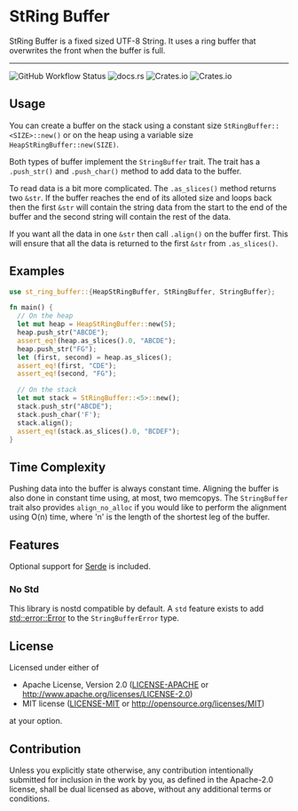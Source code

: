 # StRing Buffer

StRing Buffer is a fixed sized UTF-8 String. It uses a ring buffer that overwrites
the front when the buffer is full.

---
![GitHub Workflow Status](https://img.shields.io/github/workflow/status/Teh-Bobo/StRingBuffer/Rust)
![docs.rs](https://img.shields.io/docsrs/st_ring_buffer)
![Crates.io](https://img.shields.io/crates/l/st_ring_buffer)
![Crates.io](https://img.shields.io/crates/v/st_ring_buffer)

## Usage

You can create a buffer on the stack using a constant size ```StRingBuffer::<SIZE>::new()``` or
on the heap using a variable size ```HeapStRingBuffer::new(SIZE)```.

Both types of buffer implement the ```StringBuffer``` trait. The trait has a ```.push_str()``` and ```.push_char()``` method to add data to the buffer.

To read data is a bit more complicated. The ```.as_slices()``` method returns two ```&str```. If the 
buffer reaches the end of its alloted size and loops back then the first ```&str``` will contain the string
data from the start to the end of the buffer and the second string will contain the rest of the data.

If you want all the data in one ```&str``` then call ```.align()``` on the buffer first. This will ensure that all the
data is returned to the first ```&str``` from ```.as_slices()```.

## Examples
```rust
use st_ring_buffer::{HeapStRingBuffer, StRingBuffer, StringBuffer};

fn main() {
  // On the heap
  let mut heap = HeapStRingBuffer::new(5);
  heap.push_str("ABCDE");
  assert_eq!(heap.as_slices().0, "ABCDE");
  heap.push_str("FG");
  let (first, second) = heap.as_slices();
  assert_eq!(first, "CDE");
  assert_eq!(second, "FG");

  // On the stack
  let mut stack = StRingBuffer::<5>::new();
  stack.push_str("ABCDE");
  stack.push_char('F');
  stack.align();
  assert_eq!(stack.as_slices().0, "BCDEF");
}
```

## Time Complexity
Pushing data into the buffer is always constant time. Aligning the buffer is also done in constant
time using, at most, two memcopys. The ```StringBuffer``` trait also provides ```align_no_alloc``` if you
would like to perform the alignment using O(n) time, where 'n' is the length of the shortest leg of the buffer.

## Features
Optional support for [Serde](https://docs.rs/serde/latest/serde/index.html) is included. 

### No Std
This library is nostd compatible by default. A ```std``` feature exists to add 
[std::error::Error](https://doc.rust-lang.org/std/error/trait.Error.html) to the ```StringBufferError``` type.

## License

Licensed under either of

* Apache License, Version 2.0
  ([LICENSE-APACHE](LICENSE-APACHE) or http://www.apache.org/licenses/LICENSE-2.0)
* MIT license
  ([LICENSE-MIT](LICENSE-MIT) or http://opensource.org/licenses/MIT)

at your option.

## Contribution

Unless you explicitly state otherwise, any contribution intentionally submitted
for inclusion in the work by you, as defined in the Apache-2.0 license, shall be
dual licensed as above, without any additional terms or conditions.
